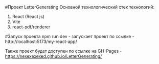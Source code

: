 #Проект LetterGenerating
Основной технологический стек технологий:

1. React (React js)
2. Vite
3. react-pdf/renderer

#Запуск проекта
npm run dev - запускает проект по ссылке - http://localhost:5173/my-react-app/

Также проект будет доступен по ссылке на GH-Pages - https://nexexexexed.github.io/LetterGenerating/
